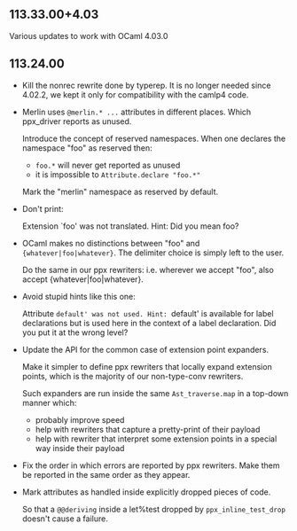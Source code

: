 ## 113.33.00+4.03

Various updates to work with OCaml 4.03.0

## 113.24.00

- Kill the nonrec rewrite done by typerep. It is no longer needed since
  4.02.2, we kept it only for compatibility with the camlp4 code.

- Merlin uses `@merlin.* ...` attributes in different places. Which ppx\_driver
  reports as unused.

  Introduce the concept of reserved namespaces.
  When one declares the namespace "foo" as reserved then:
    - `foo.*` will never get reported as unused
    - it is impossible to `Attribute.declare "foo.*"`

  Mark the "merlin" namespace as reserved by default.

- Don't print:

    Extension `foo' was not translated.
    Hint: Did you mean foo?

- OCaml makes no distinctions between "foo" and
  `{whatever|foo|whatever}`. The delimiter choice is simply left to the
  user.

  Do the same in our ppx rewriters: i.e. wherever we accept "foo", also
  accept {whatever|foo|whatever}.

- Avoid stupid hints like this one:

    Attribute `default' was not used.
    Hint: `default' is available for label declarations but is used here
    in the context of a label declaration. Did you put it at the wrong
    level?

- Update the API for the common case of extension point expanders.

  Make it simpler to define ppx rewriters that locally expand extension
  points, which is the majority of our non-type-conv rewriters.

  Such expanders are run inside the same `Ast_traverse.map` in a
  top-down manner which:

  - probably improve speed
  - help with rewriters that capture a pretty-print of their payload
  - help with rewriter that interpret some extension points in a special
    way inside their payload

- Fix the order in which errors are reported by ppx rewriters.
  Make them be reported in the same order as they appear.

- Mark attributes as handled inside explicitly dropped pieces of code.

  So that a `@@deriving` inside a let%test dropped by
  `ppx_inline_test_drop` doesn't cause a failure.
